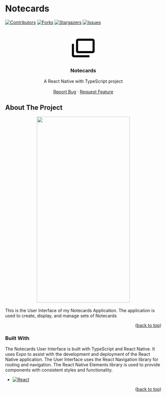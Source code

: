 <a name="readme-top"></a>
# Notecards

<!-- PROJECT SHIELDS -->
[![Contributors][contributors-shield]][contributors-url]
[![Forks][forks-shield]][forks-url]
[![Stargazers][stars-shield]][stars-url]
[![Issues][issues-shield]][issues-url]


<!-- LOGO -->
<br />
<div align="center">
  <a href="https://github.com/jakewhite8/Notecards">
    <img src="assets/card-multiple-outline.png" alt="Logo" width="80" height="80">
  </a>

  <h3 align="center">Notecards</h3>

  <p align="center">
    A React Native with TypeScript project
    <br />
    <br />
    <a href="https://github.com/jakewhite8/Notecards/issues">Report Bug</a>
    ·
    <a href="https://github.com/jakewhite8/Notecards/issues">Request Feature</a>
  </p>
</div>

## About The Project

<div align="center">
  <img src="https://github.com/jakewhite8/Notecards/assets/5599320/93179b1a-92c1-481d-8800-45df7d746ed9 alt="Home" width="300" height="600">
</div>

This is the User Interface of my Notecards Application. The application is used to create, display, and manage sets of Notecards

<p align="right">(<a href="#readme-top">back to top</a>)</p>

### Built With

The Notecards User Interface is built with TypeScript and React Native. It uses Expo to assist with the development and deployment of the React Native application. The User Interface uses the React Navigation library for routing and navigation. The React Native Elements library is used to provide components with consistent styles and functionality.

* [![React][React.js]][React-url]

<p align="right">(<a href="#readme-top">back to top</a>)</p>

<!-- MARKDOWN LINKS & IMAGES -->
[contributors-shield]: https://img.shields.io/github/contributors/jakewhite8/Notecards.svg?style=for-the-badge
[contributors-url]: https://github.com/jakewhite8/Notecards/graphs/contributors
[forks-shield]: https://img.shields.io/github/forks/jakewhite8/Notecards.svg?style=for-the-badge
[forks-url]: https://github.com/jakewhite8/Notecards/network/members
[stars-shield]: https://img.shields.io/github/stars/jakewhite8/Notecards.svg?style=for-the-badge
[stars-url]: https://github.com/jakewhite8/Notecards/stargazers
[issues-shield]: https://img.shields.io/github/issues/jakewhite8/Notecards.svg?style=for-the-badge
[issues-url]: https://github.com/jakewhite8/Notecards/issues
[React.js]: https://img.shields.io/badge/React-20232A?style=for-the-badge&logo=react&logoColor=61DAFB
[React-url]: https://reactjs.org/
